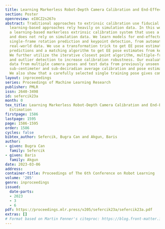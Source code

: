 ```yaml
---
title: Learning Markerless Robot-Depth Camera Calibration and End-Effector Pose Estimation
section: Poster
openreview: eI8CZ2s267o
abstract: Traditional approaches to extrinsic calibration use fiducial markers and
  learning-based approaches rely heavily on simulation data. In this work, we present
  a learning-based markerless extrinsic calibration system that uses a depth camera
  and does not rely on simulation data. We learn models for end-effector (EE) segmentation,
  single-frame rotation prediction and keypoint detection, from automatically generated
  real-world data. We use a transformation trick to get EE pose estimates from rotation
  predictions and a matching algorithm to get EE pose estimates from keypoint predictions.
  We further utilize the iterative closest point algorithm, multiple-frames, filtering
  and outlier detection to increase calibration robustness. Our evaluations with training
  data from multiple camera poses and test data from previously unseen poses give
  sub-centimeter and sub-deciradian average calibration and pose estimation errors.
  We also show that a carefully selected single training pose gives comparable results.
layout: inproceedings
series: Proceedings of Machine Learning Research
publisher: PMLR
issn: 2640-3498
id: sefercik23a
month: 0
tex_title: Learning Markerless Robot-Depth Camera Calibration and End-Effector Pose
  Estimation
firstpage: 1586
lastpage: 1595
page: 1586-1595
order: 1586
cycles: false
bibtex_author: Sefercik, Bugra Can and Akgun, Baris
author:
- given: Bugra Can
  family: Sefercik
- given: Baris
  family: Akgun
date: 2023-03-06
address:
container-title: Proceedings of The 6th Conference on Robot Learning
volume: '205'
genre: inproceedings
issued:
  date-parts:
  - 2023
  - 3
  - 6
pdf: https://proceedings.mlr.press/v205/sefercik23a/sefercik23a.pdf
extras: []
# Format based on Martin Fenner's citeproc: https://blog.front-matter.io/posts/citeproc-yaml-for-bibliographies/
---
```

